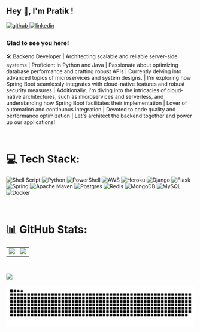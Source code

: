 ## Hey 👋, I'm Pratik !

<a href="https://github.com/https://github.com/Pratik-sys" target="_blank">
<img src=https://img.shields.io/badge/github-%2324292e.svg?&style=for-the-badge&logo=github&logoColor=white alt=github style="margin-bottom: 5px;" />
</a>
<a href="https://linkedin.com/in/https://www.linkedin.com/in/pratik-pithore-468643192/" target="_blank">
<img src=https://img.shields.io/badge/linkedin-%231E77B5.svg?&style=for-the-badge&logo=linkedin&logoColor=white alt=linkedin style="margin-bottom: 5px;" />
</a>  

### Glad to see you here!

🛠️ Backend Developer | Architecting scalable and reliable server-side systems | Proficient in Python and Java | Passionate about optimizing database performance and crafting robust APIs | Currently delving into advanced topics of microservices and system designs. | I'm exploring how Spring Boot seamlessly integrates with cloud-native features and robust security measures | Additionally, I'm diving into the intricacies of cloud-native architectures, such as microservices and serverless, and understanding how Spring Boot facilitates their implementation | Lover of automation and continuous integration | Devoted to code quality and performance optimization | Let's architect the backend together and power up our applications!

<br/>

# 💻 Tech Stack:
![Shell Script](https://img.shields.io/badge/shell_script-%23121011.svg?style=for-the-badge&logo=gnu-bash&logoColor=white) ![Python](https://img.shields.io/badge/python-3670A0?style=for-the-badge&logo=python&logoColor=ffdd54) ![PowerShell](https://img.shields.io/badge/PowerShell-%235391FE.svg?style=for-the-badge&logo=powershell&logoColor=white) ![AWS](https://img.shields.io/badge/AWS-%23FF9900.svg?style=for-the-badge&logo=amazon-aws&logoColor=white) ![Heroku](https://img.shields.io/badge/heroku-%23430098.svg?style=for-the-badge&logo=heroku&logoColor=white) ![Django](https://img.shields.io/badge/django-%23092E20.svg?style=for-the-badge&logo=django&logoColor=white) ![Flask](https://img.shields.io/badge/flask-%23000.svg?style=for-the-badge&logo=flask&logoColor=white) ![Spring](https://img.shields.io/badge/spring-%236DB33F.svg?style=for-the-badge&logo=spring&logoColor=white) ![Apache Maven](https://img.shields.io/badge/Apache%20Maven-C71A36?style=for-the-badge&logo=Apache%20Maven&logoColor=white) ![Postgres](https://img.shields.io/badge/postgres-%23316192.svg?style=for-the-badge&logo=postgresql&logoColor=white) ![Redis](https://img.shields.io/badge/redis-%23DD0031.svg?style=for-the-badge&logo=redis&logoColor=white) ![MongoDB](https://img.shields.io/badge/MongoDB-%234ea94b.svg?style=for-the-badge&logo=mongodb&logoColor=white) ![MySQL](https://img.shields.io/badge/mysql-%2300000f.svg?style=for-the-badge&logo=mysql&logoColor=white) ![Docker](https://img.shields.io/badge/docker-%230db7ed.svg?style=for-the-badge&logo=docker&logoColor=white)

<br/>

# 📊 GitHub Stats:
<table>
<tr>
    <td valign="top" width="50%">
    <img src = https://github-readme-stats.vercel.app/api/top-langs/?username=pratik-sys&theme=dark&hide_border=false&include_all_commits=true&count_private=true&layout=compact />
    </td>
    <td valign="top" width="50%">
    <img src = https://github-readme-stats.vercel.app/api?username=pratik-sys&theme=dark&hide_border=false&include_all_commits=true&count_private=true />
    </td>
</tr>
</table>  
<br/>

<img src = "https://github-readme-streak-stats.herokuapp.com/?user=pratik-sys&theme=dark&hide_border=false"
/>

<!-- Snake Animation Section -->
<img src="https://raw.githubusercontent.com/pratik-sys/pratik-sys/output/snake.svg" alt="Snake animation"/>

